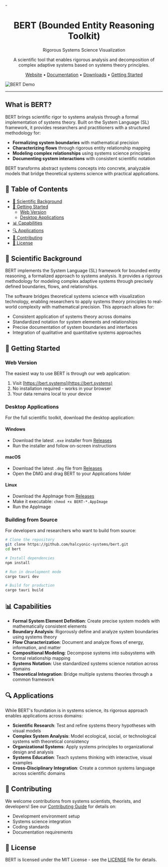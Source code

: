 -<h1 align="center">BERT (Bounded Entity Reasoning Toolkit)</h1>

<p align="center">Rigorous Systems Science Visualization</p>

<p align="center">A scientific tool that enables rigorous analysis and decomposition of complex adaptive systems based on systems theory principles.</p>

<p align="center">
  <a href="https://bert.systems/">Website</a> •
  <a href="https://bert.gitbook.io/bert-documentation">Documentation</a> •
  <a href="https://github.com/halcyonic-systems/bert/releases">Downloads</a> •
  <a href="#getting-started">Getting Started</a>
</p>

![BERT Demo](https://bert.systems/demo.gif)

---

## What is BERT?

BERT brings scientific rigor to systems analysis through a formal implementation of systems theory. Built on the System Language (SL) framework, it provides researchers and practitioners with a structured methodology for:

- **Formalizing system boundaries** with mathematical precision
- **Characterizing flows** through rigorous entity relationship mapping
- **Modeling complex relationships** using systems science principles
- **Documenting system interactions** with consistent scientific notation

BERT transforms abstract systems concepts into concrete, analyzable models that bridge theoretical systems science with practical applications.

## 📑 Table of Contents

- [📖 Scientific Background](#-scientific-background)
- [🚀 Getting Started](#-getting-started)
  - [Web Version](#web-version)
  - [Desktop Applications](#desktop-applications)
- [📊 Capabilities](#-capabilities)
- [🔍 Applications](#-applications)
- [👥 Contributing](#-contributing)
- [📖 License](#-license)

## 📖 Scientific Background

BERT implements the System Language (SL) framework for bounded entity reasoning, a formalized approach to systems analysis. It provides a rigorous methodology for modeling complex adaptive systems through precisely defined boundaries, flows, and relationships.

The software bridges theoretical systems science with visualization technology, enabling researchers to apply systems theory principles to real-world complexity with mathematical precision. This approach allows for:

- Consistent application of systems theory across domains
- Standardized notation for system elements and relationships
- Precise documentation of system boundaries and interfaces
- Integration of qualitative and quantitative systems approaches

## 🚀 Getting Started

### Web Version

The easiest way to use BERT is through our web application:

1. Visit [https://bert.systems](https://bert.systems)
2. No installation required - works in your browser
3. Your data remains local to your device

### Desktop Applications

For the full scientific toolkit, download the desktop application:

#### Windows
- Download the latest `.exe` installer from [Releases](https://github.com/halcyonic-systems/bert/releases)
- Run the installer and follow on-screen instructions

#### macOS
- Download the latest `.dmg` file from [Releases](https://github.com/halcyonic-systems/bert/releases)
- Open the DMG and drag BERT to your Applications folder

#### Linux
- Download the AppImage from [Releases](https://github.com/halcyonic-systems/bert/releases)
- Make it executable: `chmod +x BERT-*.AppImage`
- Run the AppImage

### Building from Source

For developers and researchers who want to build from source:

```bash
# Clone the repository
git clone https://github.com/halcyonic-systems/bert.git
cd bert

# Install dependencies
npm install

# Run in development mode
cargo tauri dev

# Build for production
cargo tauri build
```

## 📊 Capabilities

- **Formal System Element Definition**: Create precise system models with mathematically consistent elements
- **Boundary Analysis**: Rigorously define and analyze system boundaries using systems theory
- **Flow Characterization**: Document and analyze flows of energy, information, and matter
- **Compositional Modeling**: Decompose systems into subsystems with formal relationship mapping
- **Systems Notation**: Use standardized systems science notation across domains
- **Theoretical Integration**: Bridge multiple systems theories through a common framework

## 🔍 Applications

While BERT's foundation is in systems science, its rigorous approach enables applications across domains:

- **Scientific Research**: Test and refine systems theory hypotheses with visual models
- **Complex System Analysis**: Model ecological, social, or technological systems with theoretical consistency
- **Organizational Systems**: Apply systems principles to organizational design and analysis
- **Systems Education**: Teach systems thinking with interactive, visual examples
- **Cross-Disciplinary Integration**: Create a common systems language across scientific domains

## 👥 Contributing

We welcome contributions from systems scientists, theorists, and developers! See our [Contributing Guide](docs/contributing/contributing.md) for details on:

- Development environment setup
- Systems science integration
- Coding standards
- Documentation requirements

## 📖 License

BERT is licensed under the MIT License - see the [LICENSE](LICENSE) file for details.